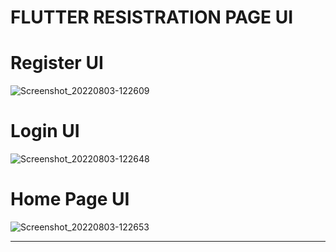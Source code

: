 # FLUTTER RESISTRATION PAGE UI


# Register UI
![Screenshot_20220803-122609](https://user-images.githubusercontent.com/71972221/185761235-b02ddde8-7098-4278-86e0-4021316da332.png)


# Login UI
![Screenshot_20220803-122648](https://user-images.githubusercontent.com/71972221/185761222-3d0a2965-4f98-4059-8b5a-0bc958a0e35d.png)



# Home Page UI
![Screenshot_20220803-122653](https://user-images.githubusercontent.com/71972221/185761244-8aae1437-3b6c-4d4e-8152-35e2873e49b1.png)



****
